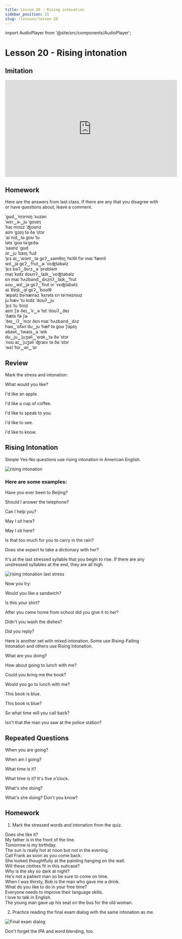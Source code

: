 ```yaml
---
title: Lesson 20 - Rising intonation
sidebar_position: 21
slug: /lessons/lesson-20
---
```


import AudioPlayer from '@site/src/components/AudioPlayer';

# Lesson 20 - Rising intonation

## Imitation

<iframe width="560" height="315" src="https://www.youtube.com/embed/nzK6eLbiFt4" title="YouTube video player" frameborder="0" allow="accelerometer; autoplay; clipboard-write; encrypted-media; gyroscope; picture-in-picture" allowfullscreen></iframe>

## Homework

Here are the answers from last class. If there are any that you disagree with or have questions about, leave a comment.

<AudioPlayer src="/uploads/2020/05/Good-morning-Susan.mp3" />

ˈgʊd‿ˈmɔrnɪŋ ˈsuzən  
ˈwɛr‿ɚ‿ju ˈgoʊɪŋ  
ˈhaɪ mɪsɪz ˈʤoʊnz  
aɪm ˈgɔɪŋ tə ðə ˈstɔr  
ˈaɪ nid‿tə goʊ ˈtu  
ləts ˈgoʊ təˈgɛðɚ  
ˈsaʊnz ˈgʊd  
ɑr‿ju ˈbaɪŋ ˈfud  
ˈjɛs aɪ‿ˈwɑnt‿tə gɛʔ‿səmθɪŋ ˈhɛlθi fɔr maɪ ˈfæmli  
wɪl‿jə gɛʔ‿ˈfrut‿ɚ ˈvɛʤtəbəlz  
ˈjɛs bəʔ‿ðɛrz‿ə ˈprɑbləm  
maɪ ˈkɪdz doʊnʔ‿laɪk‿ˈvɛʤtəbəlz  
ɛn maɪ ˈhʌzbənd‿dʌznʔ‿laɪk‿ˈfrut  
soʊ‿wɪl‿jə gɛʔ‿ˈfrut ɔr ˈvɛʤtəbəlz  
aɪ ˈθɪŋk‿ɑl gɛʔ‿ˈboʊlθ  
ˈæpəlz bəˈnænəz ˈkɛrəts ɛn təˈmeɪɾoʊz  
ju hæv ˈtu kɪdz ˈdoʊʔ‿ju  
ˈjɛs ˈtu ˈbɔɪz  
aɪm ˈʃɝ ðeɪ‿ˈiɾ‿ə ˈlɑt ˈdoʊʔ‿ðeɪ  
ˈðæts fɚ ʃɚ  
ˈðeɪ‿iʔ‿ˈmɔr ðɛn maɪ ˈhʌzbənd‿dʌz  
haʊ‿ˈɑfən du‿ju ˈhæf tə goʊ ˈʃɑpɪŋ  
əbaʊt‿ˈtwaɪs‿ə ˈwik  
du‿ju‿ˈjuʒəli‿ˈwɑk‿tə ðə ˈstɔr  
ˈnoʊ aɪ‿ˈjuʒəli ˈʤraɪv tə ðə ˈstɔr  
ˈwɛl ˈhɪr‿wi‿ˈɑr  

## Review

Mark the stress and intonation:

What would you like?

I'd like an apple.

I'd like a cup of coffee.

I'd like to speak to you.

I'd like to see.

I'd like to know.

## Rising Intonation

Simple Yes-No questions use rising intonation in American English.

![rising intonation](/uploads/2020/05/rising_intonation.png)

### Here are some examples:

Have you ever been to Beijing?

Should I answer the telephone?

Can I help you?

May I sit here?

May I sit here?

Is that too much for you to carry in the rain?

Does she expect to take a dictionary with her?

<AudioPlayer src="/uploads/2021/05/20-1.mp3" />

It's at the last stressed syllable that you begin to rise. If there are any unstressed syllables at the end, they are all high.

![rising intonation last stress](/uploads/2020/05/rising_intonation_last_stress.png)

Now you try:

Would you like a sandwich?

Is this your shirt?

After you came home from school did you give it to her?

Didn't you wash the dishes?

Did you reply?

<AudioPlayer src="/uploads/2021/05/20-2.mp3" />

Here is another set with mixed intonation. Some use Rising-Falling Intonation and others use Rising Intonation.

What are you doing?

How about going to lunch with me?

Could you bring me the book?

Would you go to lunch with me?

This book is blue.

This book is blue?

So what time will you call back?

Isn't that the man you saw at the police station?

<AudioPlayer src="/uploads/2021/05/20-3.mp3" />

## Repeated Questions

When you are going?

When am I going?

<AudioPlayer src="/uploads/2021/05/20-4.mp3" />

What time is it?

What time is it? It's five o'clock.

<AudioPlayer src="/uploads/2021/05/20-5.mp3" />

What's she doing?

What's she doing? Don't you know?

<AudioPlayer src="/uploads/2021/05/20-6.mp3" />

## Homework

1. Mark the stressed words and intonation from the quiz.

Does she like it?  
My father is in the front of the line.  
Tomorrow is my birthday.  
The sun is really hot at noon but not in the evening.  
Call Frank as soon as you come back.  
She looked thoughtfully at the painting hanging on the wall.  
Will these clothes fit in this suitcase?  
Why is the sky so dark at night?  
He's not a patient man so be sure to come on time.  
When I was thirsty, Bob is the man who gave me a drink.  
What do you like to do in your free time?  
Everyone needs to improve their language skills.  
I love to talk in English.  
The young man gave up his seat on the bus for the old woman.  

2. Practice reading the final exam dialog with the same intonation as me.

<AudioPlayer src="/uploads/2020/05/Good-morning-Susan.mp3" />

![Final exam dialog](/uploads/2020/05/Final-exam-dialog.jpg)

Don't forget the IPA and word blending, too.
